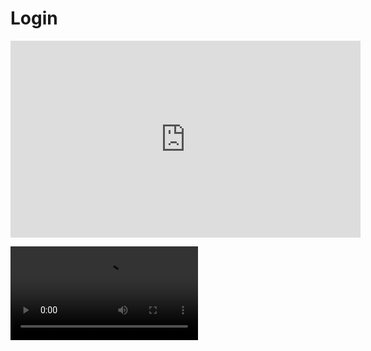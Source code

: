 # Login

<iframe width="560" height="315" src="https://www.youtube.com/embed/ail2ZCUxmp8" frameborder="0" allow="accelerometer; autoplay; clipboard-write; encrypted-media; gyroscope; picture-in-picture" allowfullscreen></iframe>

<video src="https://www.youtube.com/embed/ail2ZCUxmp8" controls></video>
